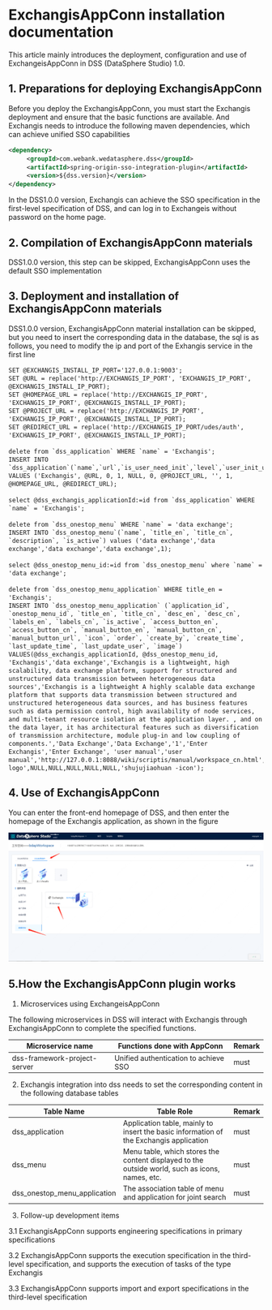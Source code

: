 # ExchangisAppConn installation documentation

This article mainly introduces the deployment, configuration and use of ExchangeisAppConn in DSS (DataSphere Studio) 1.0.



## 1. Preparations for deploying ExchangisAppConn

Before you deploy the ExchangisAppConn, you must start the Exchangis deployment and ensure that the basic functions are available. And Exchangis needs to introduce the following maven dependencies, which can achieve unified SSO capabilities
````xml
<dependency>
     <groupId>com.webank.wedatasphere.dss</groupId>
     <artifactId>spring-origin-sso-integration-plugin</artifactId>
     <version>${dss.version}</version>
</dependency>
````
In the DSS1.0.0 version, Exchangis can achieve the SSO specification in the first-level specification of DSS, and can log in to Exchangeis without password on the home page.


## 2. Compilation of ExchangisAppConn materials

DSS1.0.0 version, this step can be skipped, ExchangisAppConn uses the default SSO implementation

## 3. Deployment and installation of ExchangisAppConn materials

DSS1.0.0 version, ExchangisAppConn material installation can be skipped, but you need to insert the corresponding data in the database, the sql is as follows, you need to modify the ip and port of the Exhangis service in the first line
```roomsql
SET @EXCHANGIS_INSTALL_IP_PORT='127.0.0.1:9003';
SET @URL = replace('http://EXCHANGIS_IP_PORT', 'EXCHANGIS_IP_PORT', @EXCHANGIS_INSTALL_IP_PORT);
SET @HOMEPAGE_URL = replace('http://EXCHANGIS_IP_PORT', 'EXCHANGIS_IP_PORT', @EXCHANGIS_INSTALL_IP_PORT);
SET @PROJECT_URL = replace('http://EXCHANGIS_IP_PORT', 'EXCHANGIS_IP_PORT', @EXCHANGIS_INSTALL_IP_PORT);
SET @REDIRECT_URL = replace('http://EXCHANGIS_IP_PORT/udes/auth', 'EXCHANGIS_IP_PORT', @EXCHANGIS_INSTALL_IP_PORT);

delete from `dss_application` WHERE `name` = 'Exchangis';
INSERT INTO `dss_application`(`name`,`url`,`is_user_need_init`,`level`,`user_init_url`,`exists_project_service`,`project_url`,`enhance_json`,`if_iframe`,`homepage_url`,`redirect_url`) VALUES ('Exchangis', @URL, 0, 1, NULL, 0, @PROJECT_URL, '', 1, @HOMEPAGE_URL, @REDIRECT_URL);

select @dss_exchangis_applicationId:=id from `dss_application` WHERE `name` = 'Exchangis';

delete from `dss_onestop_menu` WHERE `name` = 'data exchange';
INSERT INTO `dss_onestop_menu`(`name`, `title_en`, `title_cn`, `description`, `is_active`) values ('data exchange','data exchange','data exchange','data exchange',1);

select @dss_onestop_menu_id:=id from `dss_onestop_menu` where `name` = 'data exchange';

delete from `dss_onestop_menu_application` WHERE title_en = 'Exchangis';
INSERT INTO `dss_onestop_menu_application` (`application_id`, `onestop_menu_id`, `title_en`, `title_cn`, `desc_en`, `desc_cn`, `labels_en`, `labels_cn`, `is_active`, `access_button_en`, `access_button_cn`, `manual_button_en`, `manual_button_cn`, `manual_button_url`, `icon`, `order`, `create_by`, `create_time`, `last_update_time`, `last_update_user`, `image`) 
VALUES(@dss_exchangis_applicationId, @dss_onestop_menu_id, 'Exchangis','data exchange','Exchangis is a lightweight, high scalability, data exchange platform, support for structured and unstructured data transmission between heterogeneous data sources','Exchangis is a lightweight A highly scalable data exchange platform that supports data transmission between structured and unstructured heterogeneous data sources, and has business features such as data permission control, high availability of node services, and multi-tenant resource isolation at the application layer. , and on the data layer, it has architectural features such as diversification of transmission architecture, module plug-in and low coupling of components.','Data Exchange','Data Exchange','1','Enter Exchangis','Enter Exchange', 'user manual','user manual','http://127.0.0.1:8088/wiki/scriptis/manual/workspace_cn.html','shujujiaohuan-logo',NULL,NULL,NULL,NULL,NULL,'shujujiaohuan -icon');
```



## 4. Use of ExchangisAppConn
You can enter the front-end homepage of DSS, and then enter the homepage of the Exchangis application, as shown in the figure

![Exchangis Embed DSS](../Images/Install_and_Deploy/ExchangisAppConn_Deployment/DSS-Exchangis.png)


## 5.How the ExchangisAppConn plugin works

1. Microservices using ExchangeisAppConn

The following microservices in DSS will interact with Exchangis through ExchangisAppConn to complete the specified functions.

| Microservice name      | Functions done with AppConn   | Remark                                   |
|-----------------|----------------|----------------------------------------|
| dss-framework-project-server       | Unified authentication to achieve SSO   | must                                   |




2. Exchangis integration into dss needs to set the corresponding content in the following database tables

| Table Name      | Table Role   | Remark                                   |
|-----------------|----------------|----------------------------------------|
| dss_application       | Application table, mainly to insert the basic information of the Exchangis application    | must                                   |
| dss_menu     | Menu table, which stores the content displayed to the outside world, such as icons, names, etc. | must                                   |
| dss_onestop_menu_application | The association table of menu and application for joint search |                    must                |



3. Follow-up development items

3.1 ExchangisAppConn supports engineering specifications in primary specifications

3.2 ExchangisAppConn supports the execution specification in the third-level specification, and supports the execution of tasks of the type Exchangis

3.3 ExchangisAppConn supports import and export specifications in the third-level specification
